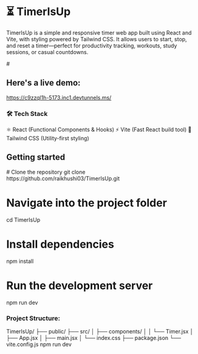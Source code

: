 <h1>⏳ TimerIsUp</h1>
TimerIsUp is a simple and responsive timer web app built using React and Vite, with styling powered by Tailwind CSS. It allows users to start, stop, and reset a timer—perfect for productivity tracking, workouts, study sessions, or casual countdowns.


#<h2>Here's a live demo:</h2>
https://c9zzql1h-5173.inc1.devtunnels.ms/

<h3>🛠️ Tech Stack</h3>
⚛️ React (Functional Components & Hooks)
⚡ Vite (Fast React build tool)
💨 Tailwind CSS (Utility-first styling)


<h2>Getting started</h2>
# Clone the repository
git clone https://github.com/raikhushi03/TimerIsUp.git

# Navigate into the project folder
cd TimerIsUp

# Install dependencies
npm install

# Run the development server
npm run dev 

<h3>Project Structure:</h3>
TimerIsUp/
├── public/
├── src/
│   ├── components/
│   │   └── Timer.jsx
│   ├── App.jsx
│   ├── main.jsx
│   └── index.css
├── package.json
└── vite.config.js
npm run dev

